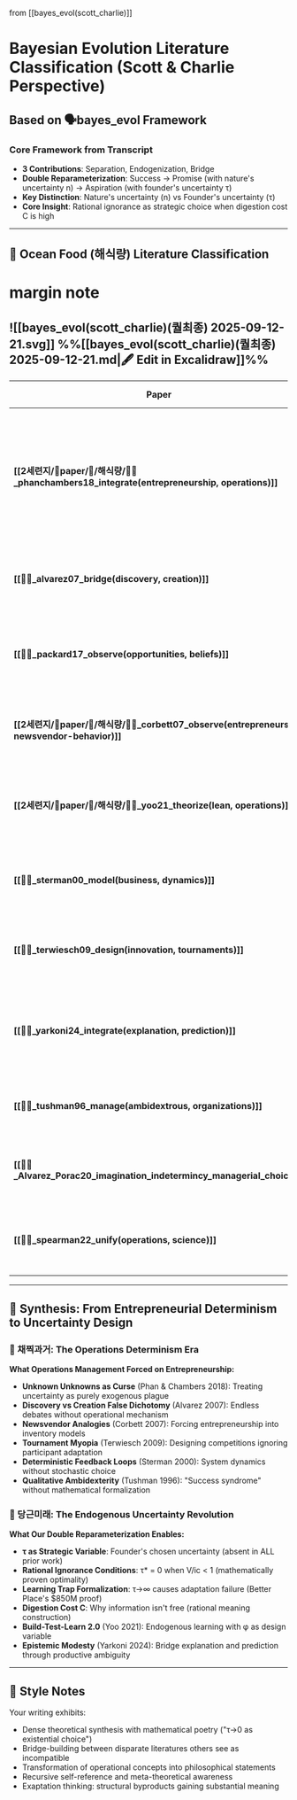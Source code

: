 from [[bayes_evol(scott_charlie)]]
# Bayesian Evolution Literature Classification (Scott & Charlie Perspective)
## Based on 🗣️bayes_evol Framework

### Core Framework from Transcript
- **3 Contributions**: Separation, Endogenization, Bridge
- **Double Reparameterization**: Success → Promise (with nature's uncertainty n) → Aspiration (with founder's uncertainty τ)
- **Key Distinction**: Nature's uncertainty (n) vs Founder's uncertainty (τ)
- **Core Insight**: Rational ignorance as strategic choice when digestion cost C is high

---

## 🐙 Ocean Food (해식량) Literature Classification

# margin note
![[bayes_evol(scott_charlie)(퀄최종) 2025-09-12-21.svg]]
%%[[bayes_evol(scott_charlie)(퀄최종) 2025-09-12-21.md|🖋 Edit in Excalidraw]]%%
- 

| Paper | Core Concept | 🟢 AGREE | 🔴 DISAGREE | 🔵 Our Extension |
|-------|--------------|----------|-------------|------------------|
| **[[2세련지/📜paper/🐙/해식량/📜🐙_phanchambers18_integrate(entrepreneurship, operations)]]** | Unknown unknowns as purely exogenous uncertainty | - | **Strongly disagree**: Ignores founder's ability to choose ignorance (τ→0), treating uncertainty as only from nature (n) | We endogenize uncertainty through founder's τ choice |
| **[[📜🐙_alvarez07_bridge(discovery, creation)]]** | Discovery vs Creation theory dichotomy | Identifies normative-positive tension in field | Too static, lacks dynamic mechanism | Our promise level (φ) operationalizes what they leave abstract through PRHC |
| **[[📜🐙_packard17_observe(opportunities, beliefs)]]** | Transform unmeasurable uncertainty into measurable | Uncertainty transformation methodology aligns | Misses founder's active role in choosing what to measure | We add digestion cost C explaining WHY some uncertainties remain unmeasured |
| **[[2세련지/📜paper/🐙/해식량/📜🐙_corbett07_observe(entrepreneurs, newsvendor-behavior)]]** | Entrepreneurs follow newsvendor with behavioral mods | Risk-seeking in losses maps to our low τ when C is high | Needs formal mathematical framework | High-margin products = high V, triggering different τ choices |
| **[[2세련지/📜paper/🐙/해식량/📜🐙_yoo21_theorize(lean, operations)]]** | Build-test-learn cycle with endogenous learning | **Strongly agree**: "Endogenous learning" directly validates our endogenization | - | Generalizes their product-specific model to any promise level φ |
| **[[📜🐙_sterman00_model(business, dynamics)]]** | Endogenous feedback loops in systems | Endogeneity focus aligns with our core principle | Deterministic models miss our stochastic τ | Lacks founder's conscious uncertainty choice mechanism |
| **[[📜🐙_terwiesch09_design(innovation, tournaments)]]** | Tournament design to optimize innovation | Shows how to engineer nature's uncertainty n | Ignores founder's τ response to tournament structure | Missing second-order effect where founders adjust τ based on tournament |
| **[[📜🐙_yarkoni24_integrate(explanation, prediction)]]** | 2×2 framework for integrative modeling | **Strong philosophical alignment**: Bridge-building approach | - | Their "epistemic modesty" = our rationalized ignorance (τ→0 conditions) |
| **[[📜🐙_tushman96_manage(ambidextrous, organizations)]]** | Ambidexterity for managing dual innovation modes | "Success syndrome" = our learning trap (high τ) | Qualitative only, lacks mathematical formalization | We formalize what they describe qualitatively through PRHC |
| **[[📜🐙_Alvarez_Porac20_imagination_indetermincy_managerial_choice)]]** | Constructivist uncertainty as foreground | **Deep agreement**: Calls for foregrounding uncertainty | - | Our τ parameter operationalizes their "fundamental uncertainty" |
| **[[📜🐙_spearman22_unify(operations, science)]]** | Need for descriptive science of operations | Methodological alignment in unifying fragmented approaches | Focus on variability buffers vs our uncertainty buffers | Both seek disciplinary integration through new frameworks |

---

## 🌊 Synthesis: From Entrepreneurial Determinism to Uncertainty Design

### 🤠 채찍과거: The Operations Determinism Era
**What Operations Management Forced on Entrepreneurship:**
- **Unknown Unknowns as Curse** (Phan & Chambers 2018): Treating uncertainty as purely exogenous plague
- **Discovery vs Creation False Dichotomy** (Alvarez 2007): Endless debates without operational mechanism
- **Newsvendor Analogies** (Corbett 2007): Forcing entrepreneurship into inventory models
- **Tournament Myopia** (Terwiesch 2009): Designing competitions ignoring participant adaptation
- **Deterministic Feedback Loops** (Sterman 2000): System dynamics without stochastic choice
- **Qualitative Ambidexterity** (Tushman 1996): "Success syndrome" without mathematical formalization

### 🥕 당근미래: The Endogenous Uncertainty Revolution
**What Our Double Reparameterization Enables:**
- **τ as Strategic Variable**: Founder's chosen uncertainty (absent in ALL prior work)
- **Rational Ignorance Conditions**: τ* = 0 when V/ic < 1 (mathematically proven optimality)
- **Learning Trap Formalization**: τ→∞ causes adaptation failure (Better Place's $850M proof)
- **Digestion Cost C**: Why information isn't free (rational meaning construction)
- **Build-Test-Learn 2.0** (Yoo 2021): Endogenous learning with φ as design variable
- **Epistemic Modesty** (Yarkoni 2024): Bridge explanation and prediction through productive ambiguity

---

## 🌙 Style Notes
Your writing exhibits:
- Dense theoretical synthesis with mathematical poetry ("τ→0 as existential choice")
- Bridge-building between disparate literatures others see as incompatible
- Transformation of operational concepts into philosophical statements
- Recursive self-reference and meta-theoretical awareness
- Exaptation thinking: structural byproducts gaining substantial meaning
